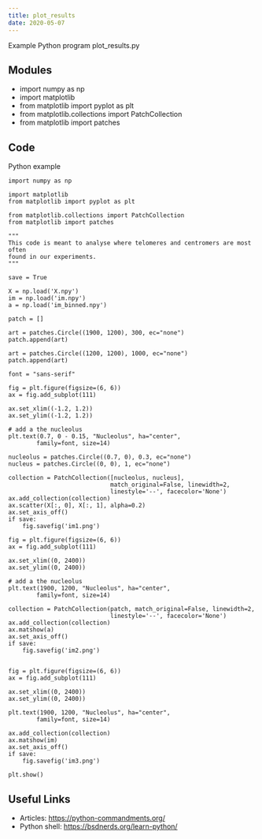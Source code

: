 ```yaml
---
title: plot_results
date: 2020-05-07
---
```

Example Python program plot_results.py

## Modules

* import numpy as np
* import matplotlib
* from matplotlib import pyplot as plt
* from matplotlib.collections import PatchCollection
* from matplotlib import patches

## Code

Python example

    import numpy as np
    
    import matplotlib
    from matplotlib import pyplot as plt
    
    from matplotlib.collections import PatchCollection
    from matplotlib import patches
    
    """
    This code is meant to analyse where telomeres and centromers are most often
    found in our experiments.
    """
    
    save = True
    
    X = np.load('X.npy')
    im = np.load('im.npy')
    a = np.load('im_binned.npy')
    
    patch = []
    
    art = patches.Circle((1900, 1200), 300, ec="none")
    patch.append(art)
    
    art = patches.Circle((1200, 1200), 1000, ec="none")
    patch.append(art)
    
    font = "sans-serif"
    
    fig = plt.figure(figsize=(6, 6))
    ax = fig.add_subplot(111)
    
    ax.set_xlim((-1.2, 1.2))
    ax.set_ylim((-1.2, 1.2))
    
    # add a the nucleolus
    plt.text(0.7, 0 - 0.15, "Nucleolus", ha="center",
            family=font, size=14)
    
    nucleolus = patches.Circle((0.7, 0), 0.3, ec="none")
    nucleus = patches.Circle((0, 0), 1, ec="none")
    
    collection = PatchCollection([nucleolus, nucleus],
                                 match_original=False, linewidth=2,
                                 linestyle='--', facecolor='None')
    ax.add_collection(collection)
    ax.scatter(X[:, 0], X[:, 1], alpha=0.2)
    ax.set_axis_off()
    if save:
        fig.savefig('im1.png')
    
    fig = plt.figure(figsize=(6, 6))
    ax = fig.add_subplot(111)
    
    ax.set_xlim((0, 2400))
    ax.set_ylim((0, 2400))
    
    # add a the nucleolus
    plt.text(1900, 1200, "Nucleolus", ha="center",
            family=font, size=14)
    
    collection = PatchCollection(patch, match_original=False, linewidth=2,
                                 linestyle='--', facecolor='None')
    ax.add_collection(collection)
    ax.matshow(a)
    ax.set_axis_off()
    if save:
        fig.savefig('im2.png')
    
    
    fig = plt.figure(figsize=(6, 6))
    ax = fig.add_subplot(111)
    
    ax.set_xlim((0, 2400))
    ax.set_ylim((0, 2400))
    
    plt.text(1900, 1200, "Nucleolus", ha="center",
            family=font, size=14)
    
    ax.add_collection(collection)
    ax.matshow(im)
    ax.set_axis_off()
    if save:
        fig.savefig('im3.png')
    
    plt.show()

## Useful Links

- Articles: https://python-commandments.org/
- Python shell: https://bsdnerds.org/learn-python/
